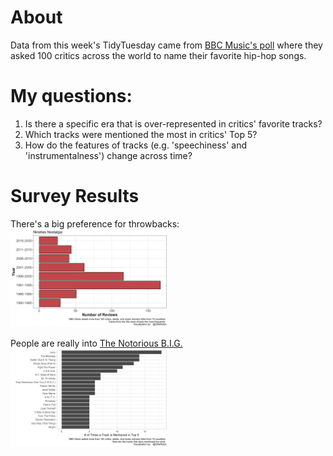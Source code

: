 # About

Data from this week's TidyTuesday came from [BBC Music's poll](http://www.bbc.com/culture/story/20191007-the-greatest-hip-hop-songs-of-all-time) where they asked 100 critics across the world to name their favorite hip-hop songs.

# My questions:
1. Is there a specific era that is over-represented in critics' favorite tracks?  
2. Which tracks were mentioned the most in critics' Top 5?  
3. How do the features of tracks (e.g. 'speechiness' and 'instrumentalness') change across time?  

# Survey Results
There's a big preference for throwbacks:
<img src="https://github.com/rrobinn/tidy-tuesday/blob/master/20200414-Rap-Artists/figs/unnamed-chunk-3-1.png" height="50%" width="50%">  

People are really into [The Notorious B.I.G.](http://www.bbc.com/culture/story/20191007-why-juicy-is-the-greatest-hip-hop-song-of-all-time)
<img src="https://github.com/rrobinn/tidy-tuesday/blob/master/20200414-Rap-Artists/figs/unnamed-chunk-5-1.png" height="50%" width="50%">  
